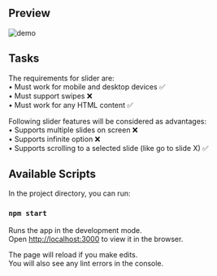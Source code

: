 
## Preview

![demo](https://user-images.githubusercontent.com/55871427/91552115-eef72680-e933-11ea-82d4-a41b76712013.JPG)

## Tasks
The requirements for slider are:<br />
•	Must work for mobile and desktop devices ✅<br />
•	Must support swipes ❌<br />
•	Must work for any HTML content ✅<br />
 
Following slider features will be considered as advantages:<br />
•	Supports multiple slides on screen ❌<br />
•	Supports infinite option ❌<br />
•	Supports scrolling to a selected slide (like go to slide X) ✅<br />


## Available Scripts

In the project directory, you can run:

### `npm start`

Runs the app in the development mode.<br />
Open [http://localhost:3000](http://localhost:3000) to view it in the browser.

The page will reload if you make edits.<br />
You will also see any lint errors in the console.


